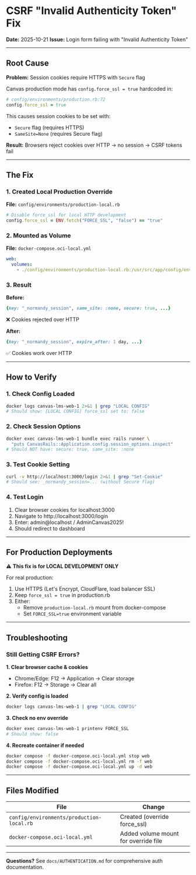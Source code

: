 # CSRF "Invalid Authenticity Token" Fix

**Date:** 2025-10-21
**Issue:** Login form failing with "Invalid Authenticity Token"

---

## Root Cause

**Problem:** Session cookies require HTTPS with `Secure` flag

Canvas production mode has `config.force_ssl = true` hardcoded in:
```ruby
# config/environments/production.rb:72
config.force_ssl = true
```

This causes session cookies to be set with:
- `Secure` flag (requires HTTPS)
- `SameSite=None` (requires Secure flag)

**Result:** Browsers reject cookies over HTTP → no session → CSRF tokens fail

---

## The Fix

### 1. Created Local Production Override

**File:** `config/environments/production-local.rb`

```ruby
# Disable force_ssl for local HTTP development
config.force_ssl = ENV.fetch("FORCE_SSL", "false") == "true"
```

### 2. Mounted as Volume

**File:** `docker-compose.oci-local.yml`

```yaml
web:
  volumes:
    - ./config/environments/production-local.rb:/usr/src/app/config/environments/production-local.rb
```

### 3. Result

**Before:**
```ruby
{key: "_normandy_session", same_site: :none, secure: true, ...}
```
❌ Cookies rejected over HTTP

**After:**
```ruby
{key: "_normandy_session", expire_after: 1 day, ...}
```
✅ Cookies work over HTTP

---

## How to Verify

### 1. Check Config Loaded
```bash
docker logs canvas-lms-web-1 2>&1 | grep "LOCAL CONFIG"
# Should show: [LOCAL CONFIG] force_ssl set to: false
```

### 2. Check Session Options
```bash
docker exec canvas-lms-web-1 bundle exec rails runner \
  "puts CanvasRails::Application.config.session_options.inspect"
# Should NOT have: secure: true, same_site: :none
```

### 3. Test Cookie Setting
```bash
curl -v http://localhost:3000/login 2>&1 | grep "Set-Cookie"
# Should see: _normandy_session=... (without Secure flag)
```

### 4. Test Login
1. Clear browser cookies for localhost:3000
2. Navigate to http://localhost:3000/login
3. Enter: admin@localhost / AdminCanvas2025!
4. Should redirect to dashboard

---

## For Production Deployments

⚠️ **This fix is for LOCAL DEVELOPMENT ONLY**

For real production:
1. Use HTTPS (Let's Encrypt, CloudFlare, load balancer SSL)
2. Keep `force_ssl = true` in production.rb
3. Either:
   - Remove `production-local.rb` mount from docker-compose
   - Set `FORCE_SSL=true` environment variable

---

## Troubleshooting

### Still Getting CSRF Errors?

**1. Clear browser cache & cookies**
   - Chrome/Edge: F12 → Application → Clear storage
   - Firefox: F12 → Storage → Clear all

**2. Verify config is loaded**
```bash
docker logs canvas-lms-web-1 | grep "LOCAL CONFIG"
```

**3. Check no env override**
```bash
docker exec canvas-lms-web-1 printenv FORCE_SSL
# Should show: false
```

**4. Recreate container if needed**
```bash
docker compose -f docker-compose.oci-local.yml stop web
docker compose -f docker-compose.oci-local.yml rm -f web
docker compose -f docker-compose.oci-local.yml up -d web
```

---

## Files Modified

| File | Change |
|------|--------|
| `config/environments/production-local.rb` | Created (override force_ssl) |
| `docker-compose.oci-local.yml` | Added volume mount for override file |

---

**Questions?** See `docs/AUTHENTICATION.md` for comprehensive auth documentation.
